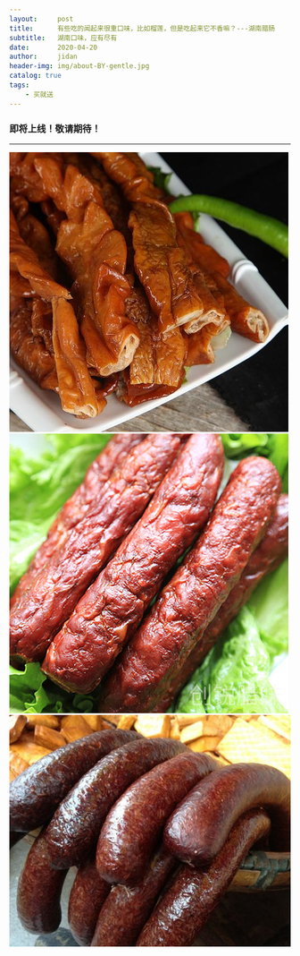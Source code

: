 ```yaml
---
layout:     post
title:      有些吃的闻起来很重口味，比如榴莲，但是吃起来它不香嘛？---湖南腊肠
subtitle:   湖南口味，应有尽有
date:       2020-04-20
author:     jidan
header-img: img/about-BY-gentle.jpg
catalog: true
tags:
    - 买就送
---
```

### 即将上线！敬请期待！
---
![](/img/te/20.jpg)
![](/img/te/17.jpg)
![](/img/te/2.jpg)